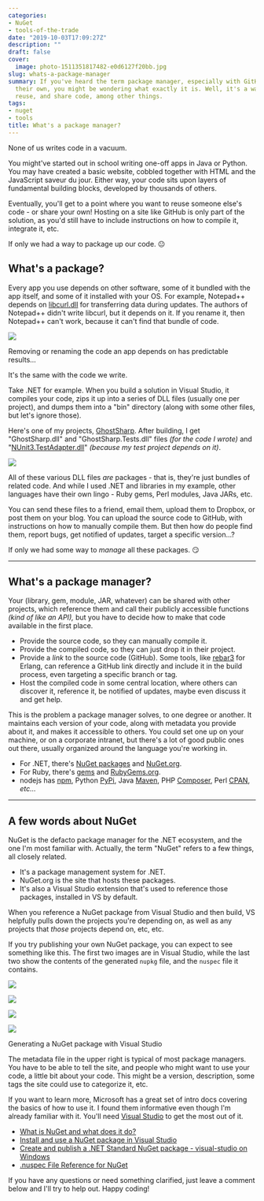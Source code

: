 ```yaml
---
categories:
- NuGet
- tools-of-the-trade
date: "2019-10-03T17:09:27Z"
description: ""
draft: false
cover:
  image: photo-1511351817482-e0d6127f20bb.jpg
slug: whats-a-package-manager
summary: If you've heard the term package manager, especially with GitHub announcing
  their own, you might be wondering what exactly it is. Well, it's a way to find,
  reuse, and share code, among other things.
tags:
- nuget
- tools
title: What's a package manager?
---
```

None of us writes code in a vacuum.

You might've started out in school writing one-off apps in Java or Python. You may have created a basic website, cobbled together with HTML and the JavaScript saveur du jour. Either way, your code sits upon layers of fundamental building blocks, developed by thousands of others.

Eventually, you'll get to a point where you want to reuse someone else's code - or share your own! Hosting on a site like GitHub is only part of the solution, as you'd still have to include instructions on how to compile it, integrate it, etc.

If only we had a way to package up our code. 😐

## What's a package?

Every app you use depends on other software, some of it bundled with the app itself, and some of it installed with your OS. For example, Notepad++ depends on [libcurl.dll](https://github.com/curl/curl) for transferring data during updates. The authors of Notepad++ didn't write libcurl, but it depends on it. If you rename it, then Notepad++ can't work, because it can't find that bundle of code.

![](missing-dll.png)

Removing or renaming the code an app depends on has predictable results...

It's the same with the code we write.

Take .NET for example. When you build a solution in Visual Studio, it compiles your code, zips it up into a series of DLL files (usually one per project), and dumps them into a "bin" directory (along with some other files, but let's ignore those).

Here's one of my projects, [GhostSharp](https://grantwinney.com/ghostsharp/). After building, I get "GhostSharp.dll" and "GhostSharp.Tests.dll" files _(for the code I wrote)_ and "[NUnit3.TestAdapter.dll](https://www.nuget.org/packages/NUnit3TestAdapter/)" _(because my test project depends on it)_.

![](bin-dir.png)

All of these various DLL files _are_ packages - that is, they're just bundles of related code. And while I used .NET and libraries in my example, other languages have their own lingo - Ruby gems, Perl modules, Java JARs, etc.

You can send these files to a friend, email them, upload them to Dropbox, or post them on your blog. You can upload the source code to GitHub, with instructions on how to manually compile them. But then how do people find them, report bugs, get notified of updates, target a specific version...?

If only we had some way to _manage_ all these packages. 😏

---

## What's a package manager?

Your (library, gem, module, JAR, whatever) can be shared with other projects, which reference them and call their publicly accessible functions _(kind of like an API),_ but you have to decide how to make that code available in the first place.

- Provide the source code, so they can manually compile it.
- Provide the compiled code, so they can just drop it in their project.
- Provide a _link_ to the source code (GitHub). Some tools, like [rebar3](https://www.rebar3.org/docs/configuration/dependencies/) for Erlang, can reference a GitHub link directly and include it in the build process, even targeting a specific branch or tag.
- Host the compiled code in some central location, where others can discover it, reference it, be notified of updates, maybe even discuss it and get help.

This is the problem a package manager solves, to one degree or another. It maintains each version of your code, along with metadata you provide about it, and makes it accessible to others. You could set one up on your machine, or on a corporate intranet, but there's a lot of good public ones out there, usually organized around the language you're working in.

- For .NET, there's [NuGet packages](https://docs.microsoft.com/en-us/nuget/what-is-nuget) and [NuGet.org](https://www.nuget.org/).
- For Ruby, there's [gems](https://guides.rubygems.org/what-is-a-gem/) and [RubyGems.org](https://rubygems.org).
- nodejs has [npm](https://www.npmjs.com/), Python [PyPi](https://pypi.org/), Java [Maven](https://search.maven.org/), PHP [Composer](https://packagist.org/), Perl [CPAN](https://www.cpan.org/), _etc..._

---

## A few words about NuGet

NuGet is the defacto package manager for the .NET ecosystem, and the one I'm most familiar with. Actually, the term "NuGet" refers to a few things, all closely related.

- It's a package management system for .NET.
- NuGet.org is the site that hosts these packages.
- It's also a Visual Studio extension that's used to reference those packages, installed in VS by default.

When you reference a NuGet package from Visual Studio and then build, VS helpfully pulls down the projects you're depending on, as well as any projects that _those_ projects depend on, etc, etc.

If you try publishing your own NuGet package, you can expect to see something like this. The first two images are in Visual Studio, while the last two show the contents of the generated `nupkg` file, and the `nuspec` file it contains.

![](nuget-package-config-in-project-properties.png)

![](nuget-config-edit-project.png)

![](nuget-generated-package.png)

![](nuget-nuspec-file.png)

Generating a NuGet package with Visual Studio

The metadata file in the upper right is typical of most package managers. You have to be able to tell the site, and people who might want to use your code, a little bit about your code. This might be a version, description, some tags the site could use to categorize it, etc.

If you want to learn more, Microsoft has a great set of intro docs covering the basics of how to use it. I found them informative even though I'm already familiar with it. You'll need [Visual Studio](https://visualstudio.microsoft.com/vs/) to get the most out of it.

- [What is NuGet and what does it do?](https://docs.microsoft.com/en-us/nuget/what-is-nuget)
- [Install and use a NuGet package in Visual Studio](https://docs.microsoft.com/en-us/nuget/quickstart/install-and-use-a-package-in-visual-studio)
- [Create and publish a .NET Standard NuGet package - visual-studio on Windows](https://docs.microsoft.com/en-us/nuget/quickstart/create-and-publish-a-package-using-visual-studio?tabs=netcore-cli)
- [.nuspec File Reference for NuGet](https://docs.microsoft.com/en-us/nuget/reference/nuspec)

If you have any questions or need something clarified, just leave a comment below and I'll try to help out. Happy coding!
